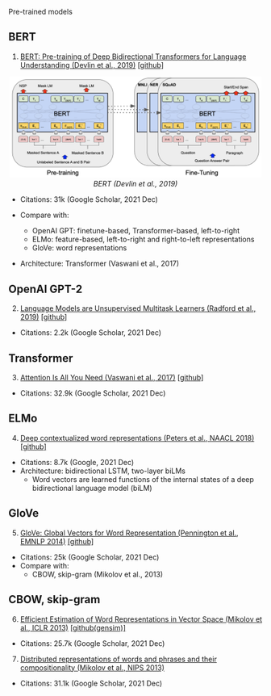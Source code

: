 Pre-trained models

## BERT
1. [BERT: Pre-training of Deep Bidirectional Transformers for Language Understanding (Devlin et al., 2019)](https://arxiv.org/pdf/1810.04805.pdf) [[github]](https://github.com/huggingface/transformers)
<p align="center">
    <img src="figs/bert.png" width="500"/>
    <br>
        <em>BERT (Devlin et al., 2019)</em>
</p>

- Citations: 31k (Google Scholar, 2021 Dec)

- Compare with:
  - OpenAI GPT: finetune-based, Transformer-based, left-to-right
  - ELMo: feature-based, left-to-right and right-to-left representations
  - GloVe: word representations

- Architecture: Transformer (Vaswani et al., 2017)

## OpenAI GPT-2
2. [Language Models are Unsupervised Multitask Learners (Radford et al., 2019)](http://www.persagen.com/files/misc/radford2019language.pdf) [[github]](https://github.com/openai/gpt-2)
- Citations: 2.2k (Google Scholar, 2021 Dec)

## Transformer
3. [Attention Is All You Need (Vaswani et al., 2017)](https://proceedings.neurips.cc/paper/2017/file/3f5ee243547dee91fbd053c1c4a845aa-Paper.pdf) [[github]](https://github.com/jadore801120/attention-is-all-you-need-pytorch)
- Citations: 32.9k (Google Scholar, 2021 Dec)

## ELMo
4. [Deep contextualized word representations (Peters et al., NAACL 2018)](https://arxiv.org/pdf/1802.05365.pdf) [[github]](https://github.com/HIT-SCIR/ELMoForManyLangs)
- Citations: 8.7k (Google, 2021 Dec)
- Architecture: bidirectional LSTM, two-layer biLMs
  - Word vectors are learned functions of the internal states of a deep bidirectional language model (biLM)

## GloVe
5. [GloVe: Global Vectors for Word Representation (Pennington et al., EMNLP 2014)](https://aclanthology.org/D14-1162.pdf) [[github]](https://github.com/stanfordnlp/GloVe)
- Citations: 25k (Google Scholar, 2021 Dec)
- Compare with:
  - CBOW, skip-gram (Mikolov et al., 2013)

## CBOW, skip-gram
6. [Efficient Estimation of Word Representations in Vector Space (Mikolov et al., ICLR 2013)](https://arxiv.org/pdf/1301.3781.pdf) [[github(gensim)]](https://github.com/RaRe-Technologies/gensim)
- Citations: 25.7k (Google Scholar, 2021 Dec)

7. [Distributed representations of words and phrases and their compositionality (Mikolov et al., NIPS 2013)](https://proceedings.neurips.cc/paper/2013/file/9aa42b31882ec039965f3c4923ce901b-Paper.pdf)
- Citations: 31.1k (Google Scholar, 2021 Dec)

